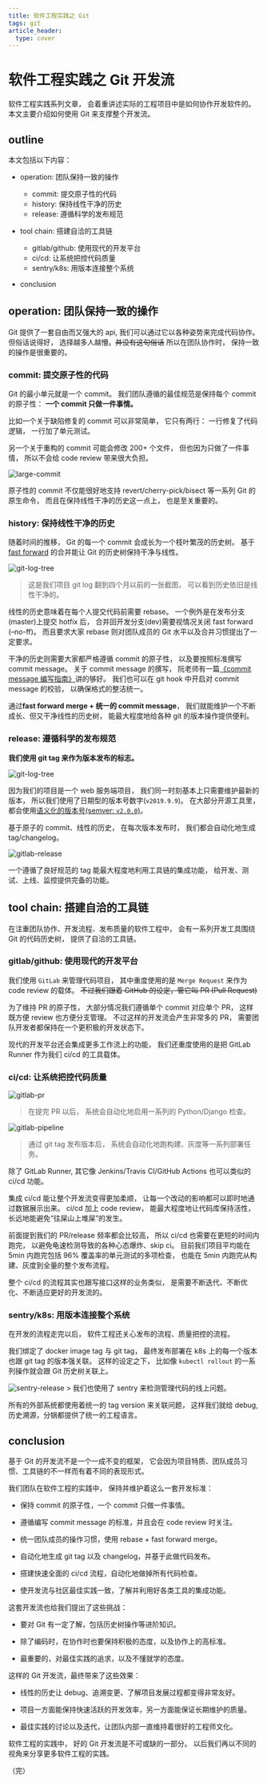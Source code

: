 ```yaml
---
title: 软件工程实践之 Git
tags: git
article_header:
  type: cover
---
```




# 软件工程实践之 Git 开发流

软件工程实践系列文章，
会着重讲述实际的工程项目中是如何协作开发软件的。
本文主要介绍如何使用 Git 来支撑整个开发流。

## outline

本文包括以下内容：

- operation: 团队保持一致的操作

  - commit: 提交原子性的代码
  - history: 保持线性干净的历史
  - release: 遵循科学的发布规范

- tool chain: 搭建自洽的工具链

  - gitlab/github: 使用现代的开发平台
  - ci/cd: 让系统把控代码质量
  - sentry/k8s: 用版本连接整个系统

- conclusion

  

## operation: 团队保持一致的操作

Git 提供了一套自由而又强大的 api,
我们可以通过它以各种姿势来完成代码协作。
但俗话说得好，
选择越多人越懵。~~并没有这句俗话~~
所以在团队协作时，
保持一致的操作是很重要的。

### commit: 提交原子性的代码

Git 的最小单元就是一个 commit。
我们团队遵循的最佳规范是保持每个 commit 的原子性：
**一个 commit 只做一件事情。**

比如一个关于缺陷修复的 commit 可以非常简单，
它只有两行：
一行修复了代码逻辑，
一行加了单元测试。

另一个关于重构的 commit 可能会修改 200+ 个文件，
但也因为只做了一件事情，
所以不会给 code review 带来很大负担。

![large-commit](https://liriansu.com/assets/pics/gitlab_large_commit.jpg)

原子性的 commit 不仅能很好地支持 revert/cherry-pick/bisect 等一系列 Git 的原生命令，
而且在保持线性干净的历史这一点上，
也是至关重要的。

### history: 保持线性干净的历史

随着时间的推移，
Git 的每一个 commit 会成长为一个枝叶繁茂的历史树。
基于 [fast forward](https://git-scm.com/book/en/v2/Git-Branching-Basic-Branching-and-Merging) 的合并能让 Git 的历史树保持干净与线性。

![git-log-tree](https://liriansu.com/assets/pics/git_log_tree.jpg)

> 这是我们项目 git log 翻到四个月以前的一张截图，
> 可以看到历史依旧是线性干净的。

线性的历史意味着在每个人提交代码前需要 rebase。
一个例外是在发布分支(master)上提交 hotfix 后，
合并回开发分支(dev)需要视情况关闭 fast forward (–no-ff)。
而且要求大家 rebase 则对团队成员的 Git 水平以及合并习惯提出了一定要求。

干净的历史则需要大家都严格遵循 commit 的原子性，
以及要按照标准撰写 commit message。
关于 commit message 的撰写，
阮老师有一篇[《commit message 编写指南》](https://www.ruanyifeng.com/blog/2016/01/commit_message_change_log.html)讲的够好。
我们也可以在 git hook 中开启对 commit message 的校验，
以确保格式的整洁统一。

通过**fast forward merge + 统一的 commit message**，
我们就能维护一个不断成长、但又干净线性的历史树，
能最大程度地给各种 git 的版本操作提供便利。

### release: 遵循科学的发布规范

**我们使用 git tag 来作为版本发布的标志。**

![git-log-tree](https://liriansu.com/assets/pics/git_log_tree.jpg)

因为我们的项目是一个 web 服务端项目，
我们同一时刻基本上只需要维护最新的版本，
所以我们使用了日期型的版本号数字(`v2019.9.9`)。
在大部分开源工具里，
都会使用[语义化的版本号(semver: `v2.0.0`)](https://semver.org/lang/zh-CN/)。

基于原子的 commit、线性的历史，
在每次版本发布时，
我们都会自动化地生成 tag/changelog。

![gitlab-release](https://liriansu.com/assets/pics/gitlab_release.jpg)

一个遵循了良好规范的 tag 能最大程度地利用工具链的集成功能，
给开发、测试、上线、监控提供完备的功能。

## tool chain: 搭建自洽的工具链

在注重团队协作、开发流程、发布质量的软件工程中，
会有一系列开发工具围绕 Git 的代码历史树，
提供了自洽的工具链。

### gitlab/github: 使用现代的开发平台

我们使用 `GitLab` 来管理代码项目，
其中重度使用的是 `Merge Request` 来作为 code review 的载体。
~~不过我们跟着 GitHub 的设定，管它叫 PR (Pull Request)~~

为了维持 PR 的原子性，
大部分情况我们遵循单个 commit 对应单个 PR，
这样既方便 review 也方便分支管理。
不过这样的开发流会产生非常多的 PR，
需要团队开发者都保持在一个更积极的开发状态下。

现代的开发平台还会集成更多工作流上的功能，
我们还重度使用的是把 GitLab Runner 作为我们 ci/cd 的工具载体。

### ci/cd: 让系统把控代码质量

![gitlab-pr](https://liriansu.com/assets/pics/gitlab_pr.jpg)

> 在提完 PR 以后，
> 系统会自动化地启用一系列的 Python/Django 检查。

![gitlab-pipeline](https://liriansu.com/assets/pics/gitlab_pipeline.jpg)

> 通过 git tag 发布版本后，
> 系统会自动化地跑构建、灰度等一系列部署任务。

除了 GitLab Runner,
其它像 Jenkins/Travis CI/GitHub Actions 也可以类似的 ci/cd 功能。

集成 ci/cd 能让整个开发流变得更加柔顺，
让每一个改动的影响都可以即时地通过数据展示出来。
ci/cd 加上 code review，
能最大程度地让代码库保持活性，
长远地能避免“往屎山上堆屎”的发生。

前面提到我们的 PR/release 频率都会比较高，
所以 ci/cd 也需要在更短的时间内跑完，
以避免龟速检测导致的各种心态爆炸、skip ci。
目前我们项目平均能在 5min 内跑完包括 96% 覆盖率的单元测试的多项检查，
也能在 5min 内跑完从构建、灰度到全量的整个发布流程。

整个 ci/cd 的流程其实也跟写接口这样的业务类似，
是需要不断迭代、不断优化、不断适应更好的开发流的。

### sentry/k8s: 用版本连接整个系统

在开发的流程走完以后，
软件工程还关心发布的流程、质量把控的流程。

我们绑定了 docker image tag 与 git tag，
最终发布部署在 k8s 上的每一个版本也跟 git tag 的版本强关联。
这样的设定之下，
比如像 `kubectl rollout` 的一系列操作就会跟 Git 历史树关联上。

![sentry-release](https://liriansu.com/assets/pics/sentry_release.jpg)
\> 我们也使用了 sentry 来检测管理代码的线上问题。

所有的外部系统都使用着统一的 tag version 来关联问题，
这样我们就给 debug, 历史溯源，分锅都提供了统一的工程语言。

## conclusion

基于 Git 的开发流不是一个一成不变的框架，
它会因为项目特质、团队成员习惯、工具链的不一样而有着不同的表现形式。

我们团队在软件工程的实践中，
保持并维护着这么一套开发标准：

- 保持 commit 的原子性，一个 commit 只做一件事情。

- 遵循编写 commit message 的标准，并且会在 code review 时关注。

- 统一团队成员的操作习惯，使用 rebase + fast forward merge。

- 自动化地生成 git tag 以及 changelog，并基于此做代码发布。

- 搭建快速全面的 ci/cd 流程，自动化地做掉所有代码检查。

- 使开发流与社区最佳实践一致，了解并利用好各类工具的集成功能。

  

这套开发流也给我们提出了这些挑战：

- 要对 Git 有一定了解，包括历史树操作等进阶知识。

- 除了编码时，在协作时也要保持积极的态度，以及协作上的高标准。

- 最重要的，对最佳实践的追求，以及不懂就学的态度。

  

这样的 Git 开发流，最终带来了这些效果：

- 线性的历史让 debug、追溯变更、了解项目发展过程都变得非常友好。

- 项目一方面能保持快速活跃的开发效率，另一方面能保证长期维护的质量。

- 最佳实践的讨论以及迭代，让团队内部一直维持着很好的工程师文化。

  

软件工程的实践中，
好的 Git 开发流是不可或缺的一部分。
以后我们再以不同的视角来分享更多软件工程的实践。

（完）



